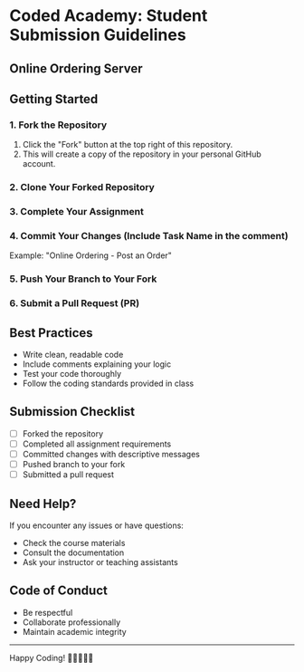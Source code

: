 
# Coded Academy: Student Submission Guidelines

## Online Ordering Server

## Getting Started

### 1. Fork the Repository

1. Click the "Fork" button at the top right of this repository.
2. This will create a copy of the repository in your personal GitHub account.

### 2. Clone Your Forked Repository

### 3. Complete Your Assignment

### 4. Commit Your Changes (Include Task Name in the comment)

Example: "Online Ordering - Post an Order"

### 5. Push Your Branch to Your Fork


### 6. Submit a Pull Request (PR)


## Best Practices

- Write clean, readable code
- Include comments explaining your logic
- Test your code thoroughly
- Follow the coding standards provided in class



## Submission Checklist

- [ ] Forked the repository
- [ ] Completed all assignment requirements
- [ ] Committed changes with descriptive messages
- [ ] Pushed branch to your fork
- [ ] Submitted a pull request

## Need Help?

If you encounter any issues or have questions:
- Check the course materials
- Consult the documentation
- Ask your instructor or teaching assistants

## Code of Conduct

- Be respectful
- Collaborate professionally
- Maintain academic integrity

---

Happy Coding! 🚀👩‍💻👨‍💻
